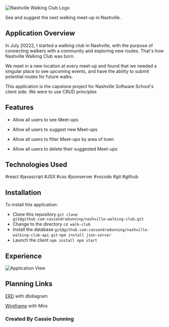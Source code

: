![Nashville Walking Club Logo](https://i.postimg.cc/QM9nDvq2/NWC-logo.png)

See and suggest the next walking meet-up in Nashville.

## Application Overview
In July 20222, I started a walking club in Nashville, with the purpose of connecting walkers with a community and exploring new routes. That's how Nashville Walking Club was born.

We meet in a new location at every meet-up and found that we needed a singular place to see upcoming events, and have the ability to submit potential routes for future walks. 

This application is the capstone project for Nashville Software School's client side. We were to use CRUD principles

## Features

* Allow all users to see Meet-ups

* Allow all users to suggest new Meet-ups

* Allow all users to filter Meet-ups by area of town

* Allow all users to delete their suggested Meet-ups


##  Technologies Used

#react #javascript #JSX #css #jsonserver #vscode #git #github

## Installation

To install this application:
* Clone this repository
```git clone git@github.com:cassandradunning/nashville-walking-club.git ```
* Change to the directory
``` cd walk-club ```
* Install the database
```git@github.com:cassandradunning/nashville-walking-club-api.git```
```npm install json-server```
* Launch the client
```npm install npm start```

## Experience
![Application View](https://cdn.loom.com/sessions/thumbnails/e8d0d0614ae54a80acf0f71b0952567d-with-play.gif)

## Planning Links

[ERD](https://dbdiagram.io/d/63d16042296d97641d7c19bd) with dbdiagram

[Wireframe](https://miro.com/app/board/uXjVP8Nzu0Q=/?share_link_id=443548986933) with Miro



###   Created By Cassie Dunning


